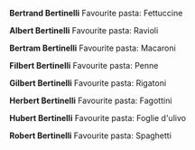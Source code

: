 

**Bertrand Bertinelli**
Favourite pasta: Fettuccine

**Albert Bertinelli**
Favourite pasta: Ravioli

**Bertram Bertinelli**
Favourite pasta: Macaroni

**Filbert Bertinelli**
Favourite pasta: Penne

**Gilbert Bertinelli**
Favourite pasta: Rigatoni

**Herbert Bertinelli**
Favourite pasta: Fagottini

**Hubert Bertinelli**
Favourite pasta: Foglie d'ulivo

**Robert Bertinelli**
Favourite pasta: Spaghetti

